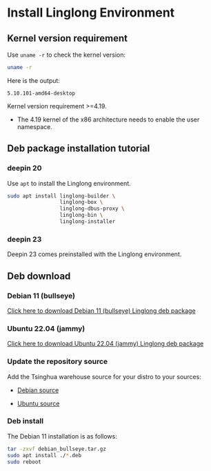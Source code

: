 <!--
SPDX-FileCopyrightText: 2023 UnionTech Software Technology Co., Ltd.

SPDX-License-Identifier: LGPL-3.0-or-later
-->

# Install Linglong Environment

## Kernel version requirement

Use `uname -r` to check the kernel version:

```bash
uname -r
```

Here is the output:

```text
5.10.101-amd64-desktop
```

Kernel version requirement >=4.19.

* The 4.19 kernel of the x86 architecture needs to enable the user namespace.

## Deb package installation tutorial

### deepin 20

Use `apt` to install the Linglong environment.

```bash
sudo apt install linglong-builder \
                 linglong-box \
                 linglong-dbus-proxy \
                 linglong-bin \
                 linglong-installer
```

### deepin 23

Deepin 23 comes preinstalled with the Linglong environment.

## Deb download

### Debian 11 (bullseye)

[Click here to download Debian 11 (bullseye) Linglong deb package](https://github.com/linuxdeepin/linglong-hub/releases/download/1.3.3/debian_bullseye.tar.gz)

### Ubuntu 22.04 (jammy)

[Click here to download Ubuntu 22.04 (jammy) Linglong deb package](https://github.com/linuxdeepin/linglong-hub/releases/download/1.3.3/ubuntu_jammy.tar.gz)

### Update the repository source

Add the Tsinghua warehouse source for your distro to your sources:

* [Debian source](https://mirrors.tuna.tsinghua.edu.cn/help/debian/)

* [Ubuntu source](https://mirrors.tuna.tsinghua.edu.cn/help/ubuntu/)

### Deb install

The Debian 11 installation is as follows:

```bash
tar -zxvf debian_bullseye.tar.gz
sudo apt install ./*.deb
sudo reboot
```
